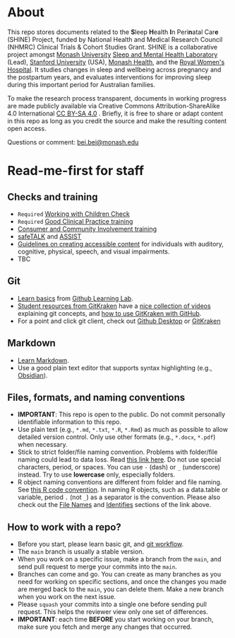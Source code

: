 # About
This repo stores documents related to the **S**leep **H**ealth **I**n Peri**n**atal Car**e** (SHINE) Project, funded by National Health and Medical Research Council (NHMRC) Clinical Trials & Cohort Studies Grant. SHINE is a collaborative project amongst [Monash University](https://www.monash.edu/) [Sleep and Mental Health Laboratory](https://www.monash.edu/turner-institute/bei-bei-lab) (Lead), [Stanford University](https://med.stanford.edu/insomnia.html) (USA), [Monash Health](https://monashwomens.org), and the [Royal Women's Hospital](https://thewomens.org.au). It studies changes in sleep and wellbeing across pregnancy and the postpartum years, and evaluates interventions for improving sleep during this important period for Australian families.

To make the research process transparent, documents in working progress are made publicly available via Creative Commons Attribution-ShareAlike 4.0 International [CC BY-SA 4.0](https://creativecommons.org/licenses/by-sa/4.0/) . Briefly, it is free to share or adapt content in this repo as long as you credit the source and make the resulting content open access.

Questions or comment: bei.bei@monash.edu

# Read-me-first for staff
## Checks and training
- `Required` [Working with Children Check](https://www.workingwithchildren.vic.gov.au)
- `Required` [Good Clinical Practice training](https://www.sbm.org/training/good-clinical-practice-for-social-and-behavioral-research-elearning-course)
- [Consumer and Community Involvement training](https://monashpartners.org.au/education-training-and-events/cci/)
- [safeTALK](https://www.monash.edu/students/support/health/mental-health/programs/safetalk-suicide-awareness) and [ASSIST](https://www.livingworks.com.au/programs/asist/)
- [Guidelines on creating accessible content](https://www.vic.gov.au/make-content-accessible) for individuals with auditory, cognitive, physical, speech, and visual impairments.
- TBC

## Git
- [Learn basics](https://lab.github.com/githubtraining/introduction-to-github) from [Github Learning Lab](https://lab.github.com/). 
- [Student resources from GitKraken](https://www.gitkraken.com/resources/student-resources) have a [nice collection of videos](https://www.gitkraken.com/learn/git/tutorials) explaining git concepts, and [how to use GitKraken with GitHub](https://www.gitkraken.com/integrations/github).
- For a point and click git client, check out [Github Desktop](https://help.github.com/en/desktop/getting-started-with-github-desktop) or [GitKraken](https://www.gitkraken.com)

## Markdown
- [Learn Markdown](https://github.com/adam-p/markdown-here/wiki/Markdown-Cheatsheet).
- Use a good plain text editor that supports syntax highlighting (e.g., [Obsidian](https://obsidian.md)). 

## Files, formats, and naming conventions
- **IMPORTANT**: This repo is open to the public. Do not commit personally identifiable information to this repo.
- Use plain text (e.g., `*.md`, `*.txt`, `*.R`, `*.Rmd`) as much as possible to allow detailed version control. Only use other formats (e.g., `*.docx`, `*.pdf`) when necessary.
- Stick to strict folder/file naming convention. Problems with folder/file naming could lead to data loss.  Read [this link here](https://developers.google.com/style/filenames). Do not use special characters, period, or spaces. You can use `-` (dash) or `_` (underscore) instead. Try to use **lowercase** only, especially folders.
- R object naming conventions are different from folder and file naming. See [this R code convention](https://google.github.io/styleguide/Rguide.xml). In naming R objects, such as a data.table or variable, period `.` (not `_`) as a separator is the convention. Please also check out the [File Names](https://google.github.io/styleguide/Rguide.xml#filenames) and [Identifies](https://google.github.io/styleguide/Rguide.xml#identifiers) sections of the link above.

## How to work with a repo?
- Before you start, please learn basic git, and [git workflow](https://guides.github.com/introduction/flow/).
- The `main` branch is usually a stable version. 
- When you work on a specific issue, make a branch from the `main`, and send pull request to merge your commits into the `main`.
- Branches can come and go. You can create as many branches as you need for working on specific sections, and once the changes you made are merged back to the `main`, you can delete them. Make a new branch when you work on the next issue.
- Please `squash` your commits into a single one before sending pull request. This helps the reviewer view only one set of differences.
- **IMPORTANT**: each time **BEFORE** you start working on your branch, make sure you fetch and merge any changes that occurred.
